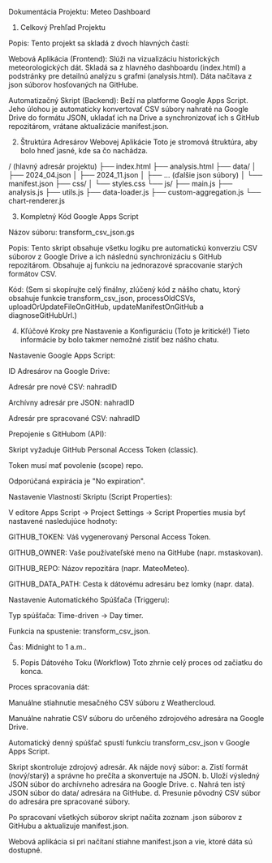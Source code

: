 Dokumentácia Projektu: Meteo Dashboard

1. Celkový Prehľad Projektu

Popis: Tento projekt sa skladá z dvoch hlavných častí:

Webová Aplikácia (Frontend): Slúži na vizualizáciu historických meteorologických dát. Skladá sa z hlavného dashboardu (index.html) a podstránky pre detailnú analýzu s grafmi (analysis.html). Dáta načítava z json súborov hosťovaných na GitHube.

Automatizačný Skript (Backend): Beží na platforme Google Apps Script. Jeho úlohou je automaticky konvertovať CSV súbory nahraté na Google Drive do formátu JSON, ukladať ich na Drive a synchronizovať ich s GitHub repozitárom, vrátane aktualizácie manifest.json.

2. Štruktúra Adresárov Webovej Aplikácie
Toto je stromová štruktúra, aby bolo hneď jasné, kde sa čo nachádza.

/ (hlavný adresár projektu)
├── index.html
├── analysis.html
├── data/
│   ├── 2024_04.json
│   ├── 2024_11.json
│   ├── ... (ďalšie json súbory)
│   └── manifest.json
├── css/
│   └── styles.css
└── js/
    ├── main.js
    ├── analysis.js
    ├── utils.js
    ├── data-loader.js
    ├── custom-aggregation.js
    └── chart-renderer.js

3. Kompletný Kód Google Apps Script

Názov súboru: transform_csv_json.gs

Popis: Tento skript obsahuje všetku logiku pre automatickú konverziu CSV súborov z Google Drive a ich následnú synchronizáciu s GitHub repozitárom. Obsahuje aj funkciu na jednorazové spracovanie starých formátov CSV.

Kód: (Sem si skopírujte celý finálny, zlúčený kód z nášho chatu, ktorý obsahuje funkcie transform_csv_json, processOldCSVs, uploadOrUpdateFileOnGitHub, updateManifestOnGitHub a diagnoseGitHubUrl.)

4. Kľúčové Kroky pre Nastavenie a Konfiguráciu (Toto je kritické!)
Tieto informácie by bolo takmer nemožné zistiť bez nášho chatu.

Nastavenie Google Apps Script:

ID Adresárov na Google Drive:

Adresár pre nové CSV: nahradID

Archívny adresár pre JSON: nahradID

Adresár pre spracované CSV: nahradID

Prepojenie s GitHubom (API):

Skript vyžaduje GitHub Personal Access Token (classic).

Token musí mať povolenie (scope) repo.

Odporúčaná expirácia je "No expiration".

Nastavenie Vlastností Skriptu (Script Properties):

V editore Apps Script -> Project Settings -> Script Properties musia byť nastavené nasledujúce hodnoty:

GITHUB_TOKEN: Váš vygenerovaný Personal Access Token.

GITHUB_OWNER: Vaše používateľské meno na GitHube (napr. mstaskovan).

GITHUB_REPO: Názov repozitára (napr. MateoMeteo).

GITHUB_DATA_PATH: Cesta k dátovému adresáru bez lomky (napr. data).

Nastavenie Automatického Spúšťača (Triggeru):

Typ spúšťača: Time-driven -> Day timer.

Funkcia na spustenie: transform_csv_json.

Čas: Midnight to 1 a.m..

5. Popis Dátového Toku (Workflow)
Toto zhrnie celý proces od začiatku do konca.

Proces spracovania dát:

Manuálne stiahnutie mesačného CSV súboru z Weathercloud.

Manuálne nahratie CSV súboru do určeného zdrojového adresára na Google Drive.

Automatický denný spúšťač spustí funkciu transform_csv_json v Google Apps Script.

Skript skontroluje zdrojový adresár. Ak nájde nový súbor: a. Zistí formát (nový/starý) a správne ho prečíta a skonvertuje na JSON. b. Uloží výsledný JSON súbor do archívneho adresára na Google Drive. c. Nahrá ten istý JSON súbor do data/ adresára na GitHube. d. Presunie pôvodný CSV súbor do adresára pre spracované súbory.

Po spracovaní všetkých súborov skript načíta zoznam .json súborov z GitHubu a aktualizuje manifest.json.

Webová aplikácia si pri načítaní stiahne manifest.json a vie, ktoré dáta sú dostupné.
